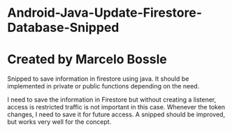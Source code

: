 # Android-Java-Update-Firestore-Database-Snipped
# Created by Marcelo Bossle
Snipped to save information in firestore using java. It should be implemented in private or public functions depending on the need.

I need to save the information in Firestore but without creating a listener, access is restricted traffic is not important in this case.
Whenever the token changes, I need to save it for future access.
A snipped should be improved, but works very well for the concept.
